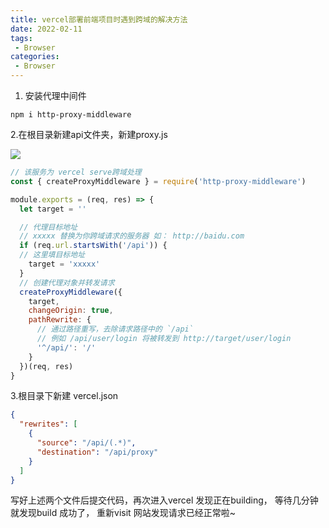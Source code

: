 ```yaml
---
title: vercel部署前端项目时遇到跨域的解决方法
date: 2022-02-11
tags:
 - Browser
categories:
 - Browser
---
```


1. 安装代理中间件

`npm i http-proxy-middleware`

2.在根目录新建api文件夹，新建proxy.js

![](C:\Users\xin\AppData\Roaming\marktext\images\2022-02-11-21-01-45-image.png)

```js
// 该服务为 vercel serve跨域处理
const { createProxyMiddleware } = require('http-proxy-middleware')

module.exports = (req, res) => {
  let target = ''

  // 代理目标地址
  // xxxxx 替换为你跨域请求的服务器 如： http://baidu.com
  if (req.url.startsWith('/api')) {
  // 这里填目标地址
    target = 'xxxxx'
  }
  // 创建代理对象并转发请求
  createProxyMiddleware({
    target,
    changeOrigin: true,
    pathRewrite: {
      // 通过路径重写，去除请求路径中的 `/api`
      // 例如 /api/user/login 将被转发到 http://target/user/login
      '^/api/': '/'
    }
  })(req, res)
}
```

3.根目录下新建 vercel.json

```json
{
  "rewrites": [
    {
      "source": "/api/(.*)",
      "destination": "/api/proxy"
    }
  ]
}

```

写好上述两个文件后提交代码，再次进入vercel 发现正在building， 等待几分钟就发现build 成功了， 重新visit 网站发现请求已经正常啦~
